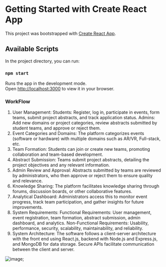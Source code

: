 # Getting Started with Create React App

This project was bootstrapped with [Create React App](https://github.com/facebook/create-react-app).

## Available Scripts

In the project directory, you can run:

### `npm start`

Runs the app in the development mode.\
Open [http://localhost:3000](http://localhost:3000) to view it in your browser.

### WorkFlow

1. User Management:
Students: Register, log in, participate in events, form teams, submit project abstracts, and track application status.
Admins: Add new domains or project categories, review abstracts submitted by student teams, and approve or reject them.
2. Event Categories and Domains:
The platform categorizes events (software or hardware) with multiple domains such as AR/VR, Full-stack, etc.
3. Team Formation:
Students can join or create new teams, promoting collaboration and team-based development.
4. Abstract Submission:
Teams submit project abstracts, detailing the project objectives and any relevant information.
5. Admin Review and Approval:
Abstracts submitted by teams are reviewed by administrators, who then approve or reject them to ensure quality and relevance.
6. Knowledge Sharing:
The platform facilitates knowledge sharing through forums, discussion boards, or other collaborative features.
7. Analytical Dashboard:
Administrators access this to monitor event progress, track team participation, and gather insights for future improvements.
8. System Requirements:
Functional Requirements: User management, event registration, team formation, abstract submission, admin dashboard, and analytics.
Non-Functional Requirements: Usability, performance, security, scalability, maintainability, and reliability.
9. System Architecture:
The software follows a client-server architecture with the front end using React.js, backend with Node.js and Express.js, and MongoDB for data storage. Secure APIs facilitate communication between the client and server.

<img src="C:\Users\DELL\Downloads\2.png" alt="image">;

